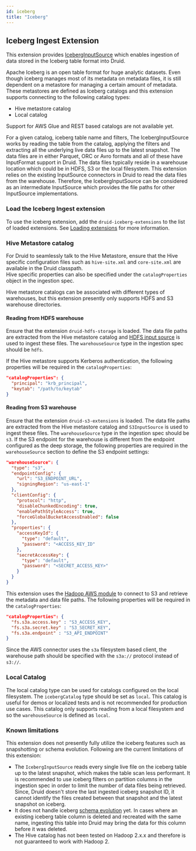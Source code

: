 ```yaml
---
id: iceberg 
title: "Iceberg"
---
```


<!--
  ~ Licensed to the Apache Software Foundation (ASF) under one
  ~ or more contributor license agreements.  See the NOTICE file
  ~ distributed with this work for additional information
  ~ regarding copyright ownership.  The ASF licenses this file
  ~ to you under the Apache License, Version 2.0 (the
  ~ "License"); you may not use this file except in compliance
  ~ with the License.  You may obtain a copy of the License at
  ~
  ~   http://www.apache.org/licenses/LICENSE-2.0
  ~
  ~ Unless required by applicable law or agreed to in writing,
  ~ software distributed under the License is distributed on an
  ~ "AS IS" BASIS, WITHOUT WARRANTIES OR CONDITIONS OF ANY
  ~ KIND, either express or implied.  See the License for the
  ~ specific language governing permissions and limitations
  ~ under the License.
  -->

## Iceberg Ingest Extension

This extension provides [IcebergInputSource](../../ingestion/input-sources.md#iceberg-input-source) which enables ingestion of data stored in the Iceberg table format into Druid.

Apache Iceberg is an open table format for huge analytic datasets. Even though iceberg manages most of its metadata on metadata files, it is still dependent on a metastore for managing a certain amount of metadata.
These metastores are defined as Iceberg catalogs and this extension supports connecting to the following catalog types:
* Hive metastore catalog
* Local catalog

Support for AWS Glue and REST based catalogs are not available yet.

For a given catalog, iceberg table name and filters, The IcebergInputSource works by reading the table from the catalog, applying the filters and extracting all the underlying live data files up to the latest snapshot.
The data files are in either Parquet, ORC or Avro formats and all of these have InputFormat support in Druid. The data files typically reside in a warehouse location which could be in HDFS, S3 or the local filesystem.
This extension relies on the existing InputSource connectors in Druid to read the data files from the warehouse. Therefore, the IcebergInputSource can be considered as an intermediate InputSource which provides the file paths for other InputSource implementations.

### Load the Iceberg Ingest extension

To use the iceberg extension, add the `druid-iceberg-extensions` to the list of loaded extensions. See [Loading extensions](../../configuration/extensions.md#loading-extensions) for more information.


### Hive Metastore catalog

For Druid to seamlessly talk to the Hive Metastore, ensure that the Hive specific configuration files such as `hive-site.xml` and `core-site.xml` are available in the Druid classpath.  
Hive specific properties can also be specified under the `catalogProperties` object in the ingestion spec. 

Hive metastore catalogs can be associated with different types of warehouses, but this extension presently only supports HDFS and S3 warehouse directories.

#### Reading from HDFS warehouse 

Ensure that the extension `druid-hdfs-storage` is loaded. The data file paths are extracted from the Hive metastore catalog and [HDFS input source](../../ingestion/input-sources.md#hdfs-input-source) is used to ingest these files.
The `warehouseSource` type in the ingestion spec should be `hdfs`.

If the Hive metastore supports Kerberos authentication, the following properties will be required in the `catalogProperties`:

```json
"catalogProperties": {
  "principal": "krb_principal",
  "keytab": "/path/to/keytab"
}
```

#### Reading from S3 warehouse

Ensure that the extension `druid-s3-extensions` is loaded. The data file paths are extracted from the Hive metastore catalog and `S3InputSource` is used to ingest these files.
The `warehouseSource` type in the ingestion spec should be `s3`. If the S3 endpoint for the warehouse is different from the endpoint configured as the deep storage, the following properties are required in the `warehouseSource` section to define the S3 endpoint settings:

```json
"warehouseSource": {
  "type": "s3",
  "endpointConfig": {
    "url": "S3_ENDPOINT_URL",
    "signingRegion": "us-east-1"
  },
  "clientConfig": {
    "protocol": "http",
    "disableChunkedEncoding": true,
    "enablePathStyleAccess": true,
    "forceGlobalBucketAccessEnabled": false
  },
  "properties": {
    "accessKeyId": {
      "type": "default",
      "password": "<ACCESS_KEY_ID"
    },
    "secretAccessKey": {
      "type": "default",
      "password": "<SECRET_ACCESS_KEY>"
    }
  }
}
```

This extension uses the [Hadoop AWS module](https://hadoop.apache.org/docs/stable/hadoop-aws/tools/hadoop-aws/) to connect to S3 and retrieve the metadata and data file paths.
The following properties will be required in the `catalogProperties`:

```json
"catalogProperties": {
  "fs.s3a.access.key" : "S3_ACCESS_KEY",
  "fs.s3a.secret.key" : "S3_SECRET_KEY",
  "fs.s3a.endpoint" : "S3_API_ENDPOINT"
}
```
Since the AWS connector uses the `s3a` filesystem based client, the warehouse path should be specified with the `s3a://` protocol instead of `s3://`.

### Local Catalog

The local catalog type can be used for catalogs configured on the local filesystem. The `icebergCatalog` type should be set as `local`. This catalog is useful for demos or localized tests and is not recommended for production use cases.
This catalog only supports reading from a local filesystem and so the `warehouseSource` is defined as `local`.

### Known limitations

This extension does not presently fully utilize the iceberg features such as snapshotting or schema evolution. Following are the current limitations of this extension:

- The `IcebergInputSource` reads every single live file on the iceberg table up to the latest snapshot, which makes the table scan less performant. It is recommended to use iceberg filters on partition columns in the ingestion spec in order to limit the number of data files being retrieved. Since, Druid doesn't store the last ingested iceberg snapshot ID, it cannot identify the files created between that snapshot and the latest snapshot on iceberg.
- It does not handle iceberg [schema evolution](https://iceberg.apache.org/docs/latest/evolution/) yet. In cases where an existing iceberg table column is deleted and recreated with the same name, ingesting this table into Druid may bring the data for this column before it was deleted.
- The Hive catalog has not been tested on Hadoop 2.x.x and therefore is not guaranteed to work with Hadoop 2.
